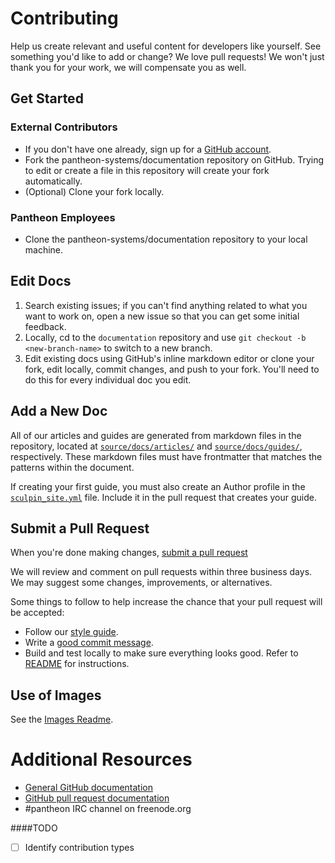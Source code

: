 # Contributing

Help us create relevant and useful content for developers like yourself. See something you'd like to add or change? We love pull requests! We won't just thank you for your work, we will compensate you as well.

## Get Started

### External Contributors

* If you don't have one already, sign up for a [GitHub account](https://github.com/signup/free).
* Fork the pantheon-systems/documentation repository on GitHub. Trying to edit or create a file in this repository will create your fork automatically.
* (Optional) Clone your fork locally.

### Pantheon Employees
* Clone the pantheon-systems/documentation repository to your local machine.

## Edit Docs

1. Search existing issues; if you can't find anything related to what you want to work on, open a new issue so that you can get some initial feedback.
2. Locally, cd to the `documentation` repository and use `git checkout -b <new-branch-name>` to switch to a new branch.
3. Edit existing docs using GitHub's inline markdown editor or clone your fork, edit locally, commit changes, and push to your fork. You'll need to do this for every individual doc you edit.

## Add a New Doc

All of our articles and guides are generated from markdown files in the repository, located at [`source/docs/articles/`](/source/docs/articles/) and [`source/docs/guides/`](source/docs/guides/), respectively. These markdown files must have frontmatter that matches the patterns within the document. 

If creating your first guide, you must also create an Author profile in the [`sculpin_site.yml`](/app/config/sculpin_site.yml) file. Include it in the pull request that creates your guide.

## Submit a Pull Request

When you're done making changes, [submit a pull request](https://github.com/pantheon-systems/documentation/compare/)

We will review and comment on pull requests within three business days. We may suggest some changes, improvements, or alternatives.

Some things to follow to help increase the chance that your pull request will be accepted:

* Follow our [style guide](https://github.com/pantheon-systems/documentation/blob/master/style-guide.md).
* Write a [good commit message][commit].
* Build and test locally to make sure everything looks good. Refer to [README](https://github.com/pantheon-systems/documentation/blob/master/README.md) for instructions.

[style]: https://docs.getpantheon.com/style-guide.html
[commit]: http://chris.beams.io/posts/git-commit/

## Use of Images

See the [Images Readme](https://github.com/pantheon-systems/documentation/blob/master/source/docs/assets/images/readme.md).

# Additional Resources

* [General GitHub documentation](http://help.github.com/)
* [GitHub pull request documentation](http://help.github.com/send-pull-requests/)
* #pantheon IRC channel on freenode.org


####TODO
- [ ] Identify contribution types
